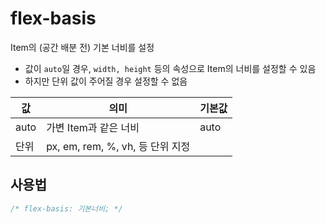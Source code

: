 # flex-basis

Item의 (공간 배분 전) 기본 너비를 설정

- 값이 `auto`일 경우, `width, height` 등의 속성으로 Item의 너비를 설정할 수 있음
- 하지만 단위 값이 주어질 경우 설정할 수 없음

| 값   | 의미                             | 기본값 |
| ---- | -------------------------------- | ------ |
| auto | 가변 Item과 같은 너비            | auto   |
| 단위 | px, em, rem, %, vh, 등 단위 지정 |        |

## 사용법

```css
/* flex-basis: 기본너비; */
```
